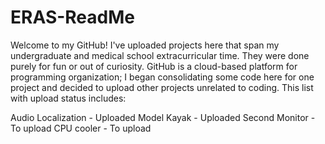 # ERAS-ReadMe

Welcome to my GitHub! I've uploaded projects here that span my undergraduate and medical school extracurricular time. They were done purely for fun or out of curiosity. GitHub is a cloud-based platform for programming organization; I began consolidating some code here for one project and decided to upload other projects unrelated to coding. This list with upload status includes:

Audio Localization - Uploaded
Model Kayak - Uploaded
Second Monitor - To upload
CPU cooler - To upload
